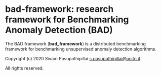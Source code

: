 # bad-framework: research framework for Benchmarking Anomaly Detection (BAD)
The BAD framework (**bad_framework**) is a distributed benchmarking framework for benchmarking unsupervised anomaly detection algorithms.

Copyright (c) 2020 Sivam Pasupathipillai <s.pasupathipillai@unitn.it>.

All rights reserved.
